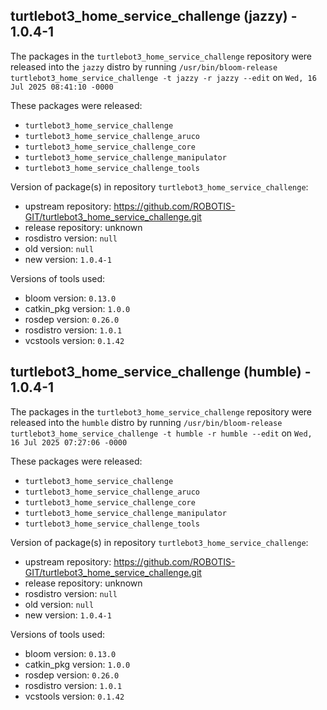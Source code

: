 ## turtlebot3_home_service_challenge (jazzy) - 1.0.4-1

The packages in the `turtlebot3_home_service_challenge` repository were released into the `jazzy` distro by running `/usr/bin/bloom-release turtlebot3_home_service_challenge -t jazzy -r jazzy --edit` on `Wed, 16 Jul 2025 08:41:10 -0000`

These packages were released:
- `turtlebot3_home_service_challenge`
- `turtlebot3_home_service_challenge_aruco`
- `turtlebot3_home_service_challenge_core`
- `turtlebot3_home_service_challenge_manipulator`
- `turtlebot3_home_service_challenge_tools`

Version of package(s) in repository `turtlebot3_home_service_challenge`:

- upstream repository: https://github.com/ROBOTIS-GIT/turtlebot3_home_service_challenge.git
- release repository: unknown
- rosdistro version: `null`
- old version: `null`
- new version: `1.0.4-1`

Versions of tools used:

- bloom version: `0.13.0`
- catkin_pkg version: `1.0.0`
- rosdep version: `0.26.0`
- rosdistro version: `1.0.1`
- vcstools version: `0.1.42`


## turtlebot3_home_service_challenge (humble) - 1.0.4-1

The packages in the `turtlebot3_home_service_challenge` repository were released into the `humble` distro by running `/usr/bin/bloom-release turtlebot3_home_service_challenge -t humble -r humble --edit` on `Wed, 16 Jul 2025 07:27:06 -0000`

These packages were released:
- `turtlebot3_home_service_challenge`
- `turtlebot3_home_service_challenge_aruco`
- `turtlebot3_home_service_challenge_core`
- `turtlebot3_home_service_challenge_manipulator`
- `turtlebot3_home_service_challenge_tools`

Version of package(s) in repository `turtlebot3_home_service_challenge`:

- upstream repository: https://github.com/ROBOTIS-GIT/turtlebot3_home_service_challenge.git
- release repository: unknown
- rosdistro version: `null`
- old version: `null`
- new version: `1.0.4-1`

Versions of tools used:

- bloom version: `0.13.0`
- catkin_pkg version: `1.0.0`
- rosdep version: `0.26.0`
- rosdistro version: `1.0.1`
- vcstools version: `0.1.42`


